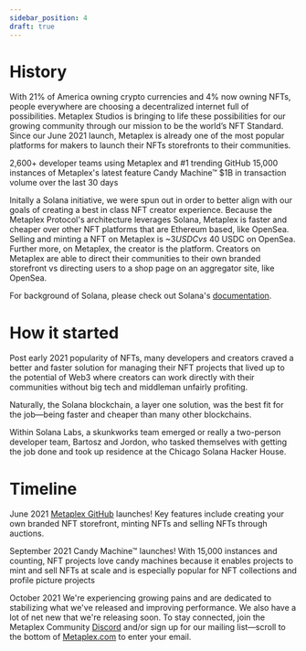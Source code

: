 ```yaml
---
sidebar_position: 4
draft: true
---
```


# History
With 21% of America owning crypto currencies and 4% now owning NFTs, people everywhere are choosing a decentralized internet full of possibilities. Metaplex Studios is bringing to life these possibilities for our growing community through our mission to be the world’s NFT Standard. Since our June 2021 launch, Metaplex is already one of the most popular platforms for makers to launch their NFTs storefronts to their communities.

2,600+ developer teams using Metaplex and #1 trending GitHub
15,000 instances of Metaplex's latest feature Candy Machine™
$1B in transaction volume over the last 30 days

Initally a Solana initiative, we were spun out in order to better align with our goals of creating a best in class NFT creator experience. Because the Metaplex Protocol's architecture leverages Solana, Metaplex is faster and cheaper over other NFT platforms that are Ethereum based, like OpenSea. Selling and minting a NFT on Metaplex is ~$3 USDC vs ~$40 USDC on OpenSea. Further more, on Metaplex, the creator is the platform. Creators on Metaplex are able to direct their communities to their own branded storefront vs directing users to a shop page on an aggregator site, like OpenSea.

For background of Solana, please check out Solana's [documentation](https://docs.solana.com/history).

# How it started
Post early 2021 popularity of NFTs, many developers and creators craved a better and faster solution for managing their NFT projects that lived up to the potential of Web3 where creators can work directly with their communities without big tech and middleman unfairly profiting.

Naturally, the Solana blockchain, a layer one solution, was the best fit for the job—being faster and cheaper than many other blockchains.

Within Solana Labs, a skunkworks team emerged or really a two-person developer team, Bartosz and Jordon, who tasked themselves with getting the job done and took up residence at the Chicago Solana Hacker House.

# Timeline
June 2021
[Metaplex GitHub](https://github.com/metaplex-foundation/metaplex) launches!
Key features include creating your own branded NFT storefront, minting NFTs and selling NFTs through auctions.

September 2021
Candy Machine™ launches!
With 15,000 instances and counting, NFT projects love candy machines because it enables projects to mint and sell NFTs at scale and is especially popular for NFT collections and profile picture projects

October 2021
We're experiencing growing pains and are dedicated to stabilizing what we've released and improving performance. We also have a lot of net new that we're releasing soon. To stay connected, join the Metaplex Community [Discord](https://discord.com/invite/metaplex) and/or sign up for our mailing list—scroll to the bottom of [Metaplex.com](https://metaplex.com) to enter your email.

